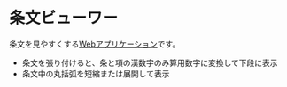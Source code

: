 # 条文ビューワー
条文を見やすくする[Webアプリケーション](https://www.clause-viewer.web-app.xyz/)です。
- 条文を張り付けると、条と項の漢数字のみ算用数字に変換して下段に表示
- 条文中の丸括弧を短縮または展開して表示
